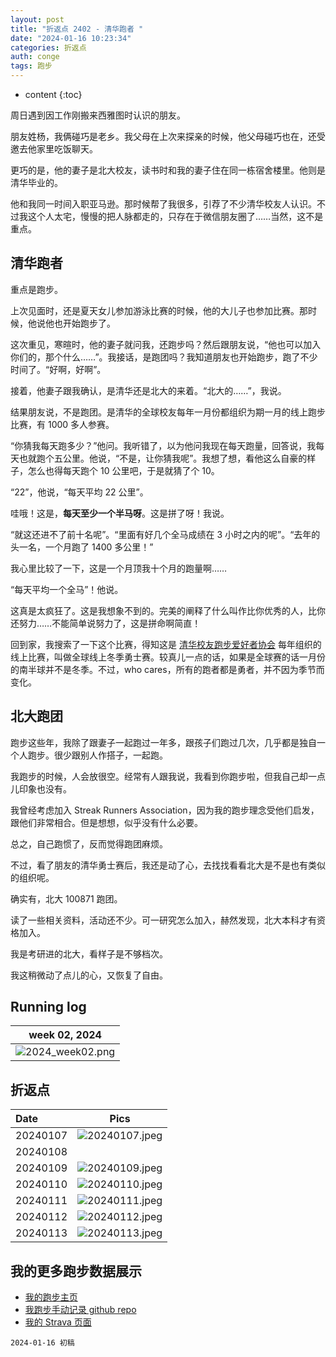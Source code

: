 ```yaml
---
layout: post
title: "折返点 2402 - 清华跑者 "
date: "2024-01-16 10:23:34"
categories: 折返点
auth: conge
tags: 跑步 
---
```

* content
{:toc}

周日遇到因工作刚搬来西雅图时认识的朋友。

朋友姓杨，我俩碰巧是老乡。我父母在上次来探亲的时候，他父母碰巧也在，还受邀去他家里吃饭聊天。

更巧的是，他的妻子是北大校友，读书时和我的妻子住在同一栋宿舍楼里。他则是清华毕业的。

他和我同一时间入职亚马逊。那时候帮了我很多，引荐了不少清华校友人认识。不过我这个人太宅，慢慢的把人脉都走的，只存在于微信朋友圈了……当然，这不是重点。





## 清华跑者

重点是跑步。

上次见面时，还是夏天女儿参加游泳比赛的时候，他的大儿子也参加比赛。那时候，他说他也开始跑步了。

这次重见，寒暄时，他的妻子就问我，还跑步吗？然后跟朋友说，“他也可以加入你们的，那个什么……”。我接话，是跑团吗？我知道朋友也开始跑步，跑了不少时间了。“好啊，好啊”。

接着，他妻子跟我确认，是清华还是北大的来着。“北大的……”，我说。

结果朋友说，不是跑团。是清华的全球校友每年一月份都组织为期一月的线上跑步比赛，有 1000 多人参赛。

“你猜我每天跑多少？”他问。我听错了，以为他问我现在每天跑量，回答说，我每天也就跑个五公里。他说，“不是，让你猜我呢”。我想了想，看他这么自豪的样子，怎么也得每天跑个 10 公里吧，于是就猜了个 10。

“22”，他说，“每天平均 22 公里”。

哇哦！这是，**每天至少一个半马呀**。这是拼了呀！我说。

“就这还进不了前十名呢”。“里面有好几个全马成绩在 3 小时之内的呢”。“去年的头一名，一个月跑了 1400 多公里！”

我心里比较了一下，这是一个月顶我十个月的跑量啊……

“每天平均一个全马”！他说。

这真是太疯狂了。这是我想象不到的。完美的阐释了什么叫作比你优秀的人，比你还努力……不能简单说努力了，这是拼命啊简直！

回到家，我搜索了一下这个比赛，得知这是 [清华校友跑步爱好者协会](https://www.tsinghua.org.cn/xyll/xqqt/qhxypbahzxh.htm) 每年组织的线上比赛，叫做全球线上冬季勇士赛。较真儿一点的话，如果是全球赛的话一月份的南半球并不是冬季。不过，who cares，所有的跑者都是勇者，并不因为季节而变化。

## 北大跑团

跑步这些年，我除了跟妻子一起跑过一年多，跟孩子们跑过几次，几乎都是独自一个人跑步。很少跟别人作搭子，一起跑。

我跑步的时候，人会放很空。经常有人跟我说，我看到你跑步啦，但我自己却一点儿印象也没有。

我曾经考虑加入 Streak Runners Association，因为我的跑步理念受他们启发，跟他们非常相合。但是想想，似乎没有什么必要。

总之，自己跑惯了，反而觉得跑团麻烦。

不过，看了朋友的清华勇士赛后，我还是动了心，去找找看看北大是不是也有类似的组织呢。

确实有，北大 100871 跑团。

读了一些相关资料，活动还不少。可一研究怎么加入，赫然发现，北大本科才有资格加入。

我是考研进的北大，看样子是不够档次。

我这稍微动了点儿的心，又恢复了自由。

## Running log

| week 02, 2024 |
| :-----------: |
| ![2024_week02.png](https://s2.loli.net/2024/01/17/epknzay8dDZC1oV.png) |

## 折返点

| Date     | Pics  |
| :------- | :------------------------------------------------------------------: |
| 20240107 | ![20240107.jpeg](https://s2.loli.net/2024/01/17/aJjBh2dL3kVIo5z.jpg) |
| 20240108 |  |
| 20240109 | ![20240109.jpeg](https://s2.loli.net/2024/01/17/6JIZgWyBYMnefuF.jpg) |
| 20240110 | ![20240110.jpeg](https://s2.loli.net/2024/01/17/JSvhep1gHf2Ab7Y.jpg) |
| 20240111 | ![20240111.jpeg](https://s2.loli.net/2024/01/17/Q5U63KMxhjWmXYL.jpg) |
| 20240112 | ![20240112.jpeg](https://s2.loli.net/2024/01/17/bvVImZfTsg6hrcd.jpg) |
| 20240113 | ![20240113.jpeg](https://s2.loli.net/2024/01/17/52ptWfPkO4hIENm.jpg) |

## 我的更多跑步数据展示

* [我的跑步主页](https://conge.livingwithfcs.org/running_page/)
* [我跑步手动记录 github repo](https://github.com/conge/RunningStreak)
* [我的 Strava 页面](https://www.strava.com/athletes/57680242)

```
2024-01-16 初稿
```

